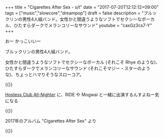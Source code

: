 +++
title = "Cigarettes After Sex - s/t"
date = "2017-07-20T12:12:12+09:00"
tags = ["music","slowcore","dreampop"]
draft = false
description = "ブルックリンの男性4人組バンド。女性かと間違うようなソフトでセクシーなボーカル、ひたすらダークでメランコリーなサウンド"
youtube = "caxGz3cs7-Y"
+++

おー かっこいいー

ブルックリンの男性4人組バンド。

女性かと間違うようなソフトでセクシーなボーカル (それこそ Rhye のような)、ひたすらダークでメランコリーなサウンド (それこそマジー・スターのような)、ちょっとハマりそうなスローコア。

{{<youtube caxGz3cs7-Y>}}

[Hostess Club All-Nighter](http://ynos.tv/hostessclub/schedule/201708hcan/) に、RIDE や Mogwai と一緒に出演するんすよねー気になる

{{<youtube L4sbDxR22z4>}}

2017年のアルバム "Cigarettes After Sex" より

{{<amazon B06XP7F5QN>}}
